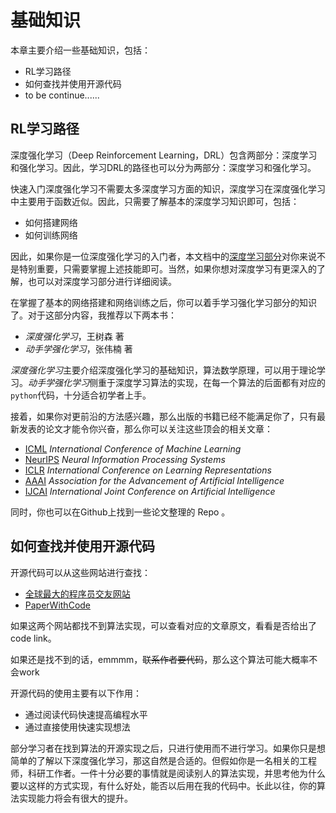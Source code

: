 # 基础知识

本章主要介绍一些基础知识，包括：

- RL学习路径
- 如何查找并使用开源代码
- to be continue......

## RL学习路径

深度强化学习（Deep Reinforcement Learning，DRL）包含两部分：深度学习和强化学习。因此，学习DRL的路径也可以分为两部分：深度学习和强化学习。

快速入门深度强化学习不需要太多深度学习方面的知识，深度学习在深度强化学习中主要用于函数近似。因此，只需要了解基本的深度学习知识即可，包括：

- 如何搭建网络
- 如何训练网络

因此，如果你是一位深度强化学习的入门者，本文档中的[深度学习部分](/guide/ml)对你来说不是特别重要，只需要掌握上述技能即可。当然，如果你想对深度学习有更深入的了解，也可以对深度学习部分进行详细阅读。

在掌握了基本的网络搭建和网络训练之后，你可以着手学习强化学习部分的知识了。对于这部分内容，我推荐以下两本书：

- *深度强化学习*，王树森 著
- *动手学强化学习*，张伟楠 著

*深度强化学习*主要介绍深度强化学习的基础知识，算法数学原理，可以用于理论学习。*动手学强化学习*侧重于深度学习算法的实现，在每一个算法的后面都有对应的`python`代码，十分适合初学者上手。

接着，如果你对更前沿的方法感兴趣，那么出版的书籍已经不能满足你了，只有最新发表的论文才能令你兴奋，那么你可以关注这些顶会的相关文章：

- [ICML](https://icml.cc) *International Conference of Machine Learning*
- [NeurIPS](https://nips.cc) *Neural Information Processing Systems*
- [ICLR](https://iclr.cc) *International Conference on Learning Representations*
- [AAAI](https://aaai.org) *Association for the Advancement of Artificial Intelligence*
- [IJCAI](https://ijcai.org) *International Joint Conference on Artificial Intelligence*

同时，你也可以在Github上找到一些论文整理的 Repo 。

## 如何查找并使用开源代码

开源代码可以从这些网站进行查找：

- [全球最大的程序员交友网站](https://github.com/)
- [PaperWithCode](https://paperswithcode.com/)

如果这两个网站都找不到算法实现，可以查看对应的文章原文，看看是否给出了 code link。

如果还是找不到的话，emmmm，~~联系作者要代码~~，那么这个算法可能大概率不会work

开源代码的使用主要有以下作用：

- 通过阅读代码快速提高编程水平
- 通过直接使用快速实现想法

部分学习者在找到算法的开源实现之后，只进行使用而不进行学习。如果你只是想简单的了解以下深度强化学习，那这自然是合适的。但假如你是一名相关的工程师，科研工作者。一件十分必要的事情就是阅读别人的算法实现，并思考他为什么要以这样的方式实现，有什么好处，能否以后用在我的代码中。长此以往，你的算法实现能力将会有很大的提升。
